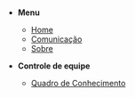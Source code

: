 #

- **Menu**

  - [Home](pages/home)
  - [Comunicação](pages/comunication)
  - [Sobre](pages/about)
  
- **Controle de equipe**

  - [Quadro de Conhecimento](pages/team_control/knowledge_table)
